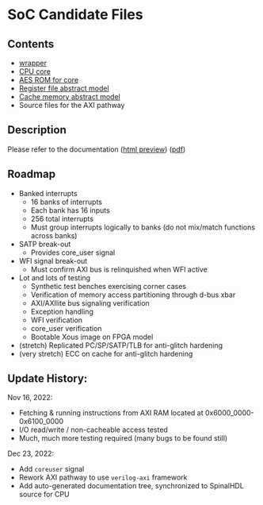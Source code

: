# SoC Candidate Files

## Contents

- [wrapper](./cram_axi.v)
- [CPU core](./VexRiscv_CranSoC.v)
- [AES ROM for core](./VexRiscv_CranSoC.v_toplevel_memory_AesPlugin_rom_storage.bin)
- [Register file abstract model](./ram_1w_1ra.v)
- [Cache memory abstract model](./ram_1w_1rs.v)
- Source files for the AXI pathway

## Description

Please refer to the documentation ([html preview](https://htmlpreview.github.io/?https://github.com/buncram/cram-soc/blob/cram/candidate/docs/index.html)) ([pdf](docs/cramiumsocrisc-vcorecomplex.pdf))

## Roadmap

- Banked interrupts
   - 16 banks of interrupts
   - Each bank has 16 inputs
   - 256 total interrupts
   - Must group interrupts logically to banks (do not mix/match functions across banks)
- SATP break-out
   - Provides core_user signal
- WFI signal break-out
   - Must confirm AXI bus is relinquished when WFI active
- Lot and lots of testing
  - Synthetic test benches exercising corner cases
  - Verification of memory access partitioning through d-bus xbar
  - AXI/AXIlite bus signaling verification
  - Exception handling
  - WFI verification
  - core_user verification
  - Bootable Xous image on FPGA model
- (stretch) Replicated PC/SP/SATP/TLB for anti-glitch hardening
- (very stretch) ECC on cache for anti-glitch hardening

## Update History:

Nov 16, 2022:
- Fetching & running instructions from AXI RAM located at 0x6000_0000-0x6100_0000
- I/O read/write / non-cacheable access tested
- Much, much more testing required (many bugs to be found still)

Dec 23, 2022:
- Add `coreuser` signal
- Rework AXI pathway to use `verilog-axi` framework
- Add auto-generated documentation tree, synchronized to SpinalHDL source for CPU
